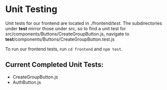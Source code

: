 # Unit Testing
Unit tests for our frontend are located in ./frontend/_test_. The subdirectories under __test__ mirror those under src, so to find a unit test for 
src/components/Buttons/CreateGroupButton.js, navigate to __test__/components/Buttons/CreateGroupButton.test.js

To run our frontend tests, run `cd frontend` and `npm test`.

## Current Completed Unit Tests:
- CreateGroupButton.js
- AuthButton.js
